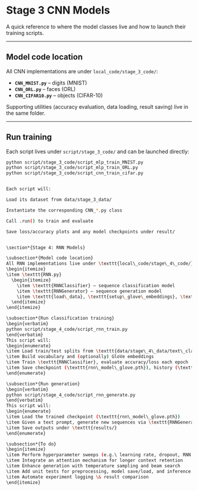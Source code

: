 # Stage 3 CNN Models

A quick reference to where the model classes live and how to launch their training scripts.

---

## Model code location

All CNN implementations are under `local_code/stage_3_code/`:

- **`CNN_MNIST.py`** – digits (MNIST)  
- **`CNN_ORL.py`** – faces (ORL)  
- **`CNN_CIFAR10.py`** – objects (CIFAR-10)  

Supporting utilities (accuracy evaluation, data loading, result saving) live in the same folder.

---

## Run training

Each script lives under `script/stage_3_code/` and can be launched directly:

  ```bash
  python script/stage_3_code/script_mlp_train_MNIST.py
  python script/stage_3_code/script_mlp_train_ORL.py
  python script/stage_3_code/script_cnn_train_cifar.py


Each script will:

Load its dataset from data/stage_3_data/

Instantiate the corresponding CNN_*.py class

Call .run() to train and evaluate

Save loss/accuracy plots and any model checkpoints under result/


\section*{Stage 4: RNN Models}

\subsection*{Model code location}
All RNN implementations live under \texttt{local\_code/stage\_4\_code/}:
\begin{itemize}
  \item \texttt{RNN.py} 
    \begin{itemize}
      \item \texttt{RNNClassifier} – sequence classification model  
      \item \texttt{RNNGenerator} – sequence generation model  
      \item \texttt{load\_data}, \texttt{setup\_glove\_embeddings}, \texttt{TextDataset} – data utilities
    \end{itemize}
\end{itemize}

\subsection*{Run classification training}
\begin{verbatim}
python script/stage_4_code/script_rnn_train.py
\end{verbatim}
This script will:
\begin{enumerate}
  \item Load train/test splits from \texttt{data/stage\_4\_data/text\_classification/}  
  \item Build vocabulary and (optionally) GloVe embeddings  
  \item Train \texttt{RNNClassifier}, evaluate accuracy/loss each epoch  
  \item Save checkpoint (\texttt{rnn\_model\_glove.pth}), history (\texttt{history\_glove.json}), and learning curves (\texttt{learning\_curves\_glove.png})
\end{enumerate}

\subsection*{Run generation}
\begin{verbatim}
python script/stage_4_code/script_rnn_generate.py
\end{verbatim}
This script will:
\begin{enumerate}
  \item Load the trained checkpoint (\texttt{rnn\_model\_glove.pth})  
  \item Given a text prompt, generate new sequences via \texttt{RNNGenerator}  
  \item Save outputs under \texttt{results/}
\end{enumerate}

\subsection*{To do}
\begin{itemize}
  \item Perform hyperparameter sweeps (e.g.\ learning rate, dropout, RNN type, bidirectionality)  
  \item Integrate an attention mechanism for longer context retention  
  \item Enhance generation with temperature sampling and beam search  
  \item Add unit tests for preprocessing, model save/load, and inference  
  \item Automate experiment logging \& result comparison
\end{itemize}
